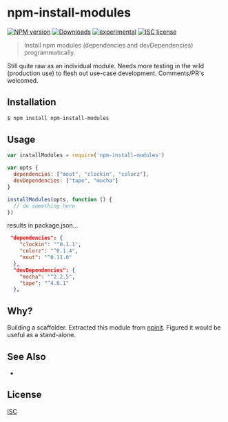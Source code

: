 # npm-install-modules
[![NPM version][npm-image]][npm-url]
[![Downloads][downloads-image]][downloads-url]
[![experimental][stability-image]][stability-url]
[![ISC license][license-img]][license-url]

> Install npm modules (dependencies and devDependencies) programmatically. 

Still quite raw as an individual module. Needs more testing in the wild (production use)
to flesh out use-case development. Comments/PR's welcomed.

## Installation
```bash
$ npm install npm-install-modules
```

## Usage
```js
var installModules = require('npm-install-modules')

var opts {
  dependencies: ["mout", "clockin", "colorz"],
  devDependencies: ["tape", "mocha"]
}

installModules(opts, function () {
  // do something here
})
```

results in package.json...

```json
 "dependencies": {
    "clockin": "^0.1.1",
    "colorz": "^0.1.4",
    "mout": "^0.11.0"
  },
  "devDependencies": {
    "mocha": "^2.2.5",
    "tape": "^4.0.1"
  },
```


## Why?
Building a scaffolder. Extracted this module from [npinit](https://npmjs.org/package/npinit). Figured
it would be useful as a stand-alone. 

## See Also
-

## License
[ISC](https://github.com/akileez/npm-install-modules/blob/master/LICENSE)

[npm-image]: https://img.shields.io/npm/v/npm-install-modules.svg?style=flat-square
[npm-url]: https://npmjs.org/package/npm-install-modules
[downloads-image]: http://img.shields.io/npm/dm/npm-install-modules.svg?style=flat-square
[downloads-url]: https://npmjs.org/package/npm-install-modules
[stability-image]: https://img.shields.io/badge/stability-experimental-orange.svg?style=flat-square
[stability-url]: https://github.com/akileez/npm-install-modules
[license-img]: https://img.shields.io/badge/license-ISC-blue.svg?style=flat-square
[license-url]: https://github.com/akileez/npm-install-modules/blob/master/license.md

